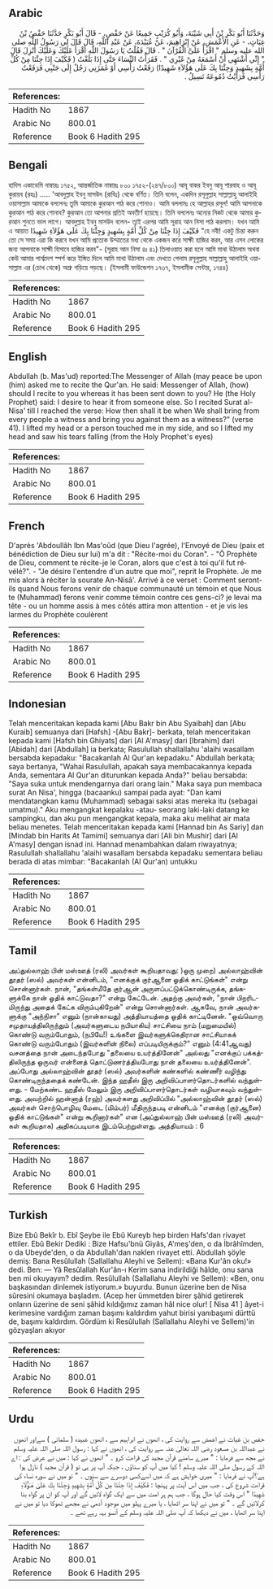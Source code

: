 ## Arabic


<div dir="rtl" lang="ar" style={{fontSize:'larger',backgroundColor:'#f8f9fa',padding:20}}>
وَحَدَّثَنَا أَبُو بَكْرِ بْنُ أَبِي شَيْبَةَ، وَأَبُو كُرَيْبٍ جَمِيعًا عَنْ حَفْصٍ، - قَالَ أَبُو بَكْرٍ حَدَّثَنَا حَفْصُ بْنُ غِيَاثٍ، - عَنِ الأَعْمَشِ، عَنْ إِبْرَاهِيمَ، عَنْ عُبَيْدَةَ، عَنْ عَبْدِ اللَّهِ، قَالَ قَالَ لِي رَسُولُ اللَّهِ صلى الله عليه وسلم ‏"‏ اقْرَأْ عَلَىَّ الْقُرْآنَ ‏"‏ ‏.‏ قَالَ فَقُلْتُ يَا رَسُولَ اللَّهِ أَقْرَأُ عَلَيْكَ وَعَلَيْكَ أُنْزِلَ قَالَ ‏"‏ إِنِّي أَشْتَهِي أَنْ أَسْمَعَهُ مِنْ غَيْرِي ‏"‏ ‏.‏ فَقَرَأْتُ النِّسَاءَ حَتَّى إِذَا بَلَغْتُ ‏(‏ فَكَيْفَ إِذَا جِئْنَا مِنْ كُلِّ أُمَّةٍ بِشَهِيدٍ وَجِئْنَا بِكَ عَلَى هَؤُلاَءِ شَهِيدًا‏)‏ رَفَعْتُ رَأْسِي أَوْ غَمَزَنِي رَجُلٌ إِلَى جَنْبِي فَرَفَعْتُ رَأْسِي فَرَأَيْتُ دُمُوعَهُ تَسِيلُ ‏.‏
</div>
<div style={{backgroundColor:'#f8f9fa',padding:20, marginBottom: 10}}><table> <thead> <tr> <th>References:</th> <th></th> </tr> </thead> <tbody><tr><td>Hadith No</td><td>1867</td></tr><tr><td>Arabic No</td><td>800.01</td></tr><tr><td>Reference</td><td>Book 6 Hadith 295</td></tr></tbody></table></div>

## Bengali


<div dir="ltr" lang="bn" style={{fontSize:'larger',backgroundColor:'#f8f9fa',padding:20}}>
হাদিস একাডেমি নাম্বারঃ ১৭৫২, আন্তর্জাতিক নাম্বারঃ ৮০০ ১৭৫২-(২৪৭/৮০০) আবূ বাকর ইবনু আবূ শারবাহ ও আবূ কুরায়ব (রহঃ) ..... 'আবদুল্লাহ ইবনু মাসউদ (রাযিঃ) থেকে বর্ণিত। তিনি বলেন, একদিন রসূলুল্লাহ সাল্লাল্লাহু আলাইহি ওয়াসাল্লাম আমাকে বললেনঃ তুমি আমাকে কুরআন পাঠ করে শোনাও। আমি বললামঃ হে আল্লাহর রসূল! আমি আপনাকে কুরআন পাঠ করে শোনাব? কুরআন তো আপনার প্রতিই অবতীর্ণ হয়েছে। তিনি বললেনঃ অন্যের নিকট থেকে আমার কুরআন শুনতে ভাল লাগে। আবদুল্লাহ ইবনু মাসউদ বলেন- তাই এরপর আমি সূরাহ আন নিসা পাঠ করলাম। যখন আমি এ আয়াত فَكَيْفَ إِذَا جِئْنَا مِنْ كُلِّ أُمَّةٍ بِشَهِيدٍ وَجِئْنَا بِكَ عَلَى هَؤُلاَءِ شَهِيدًا‏ "হে নবী! একটু চিন্তা করুন তো সে সময় এরা কি করবে যখন আমি প্রত্যেক উম্মাতের মধ্য থেকে একজন করে সাক্ষী হাজির করব, আর এসব লোকের জন্য আপনাকে সাক্ষী হিসাবে হাজির করব"- (সূরাহ আন নিসা ৪ঃ ৪১) তিলাওয়াত করা হলে আমি মাথা উঠালাম অথবা কেউ আমার পার্শ্বদেশ স্পর্শ করে ইঙ্গিত দিলে আমি মাথা উঠালাম এবং দেখতে পেলাম রসূলুল্লাহ সাল্লাল্লাহু আলাইহি ওয়াসাল্লাম এর (চোখ থেকে) অশ্রু গড়িয়ে পড়ছে। (ইসলামী ফাউন্ডেশন ১৭৩৭, ইসলামীক সেন্টার, ১৭৪৪)
</div>
<div style={{backgroundColor:'#f8f9fa',padding:20, marginBottom: 10}}><table> <thead> <tr> <th>References:</th> <th></th> </tr> </thead> <tbody><tr><td>Hadith No</td><td>1867</td></tr><tr><td>Arabic No</td><td>800.01</td></tr><tr><td>Reference</td><td>Book 6 Hadith 295</td></tr></tbody></table></div>

## English


<div dir="ltr" lang="en" style={{fontSize:'larger',backgroundColor:'#f8f9fa',padding:20}}>
Abdullah (b. Mas'ud) reported:The Messenger of Allah (may peace be upon (him) asked me to recite the Qur'an. He said: Messenger of Allah, (how) should I recite to you whereas it has been sent down to you? He (the Holy Prophet) said: I desire to hear it from someone else. So I recited Surat al-Nisa' till I reached the verse: How then shall it be when We shall bring from every people a witness and bring you against them as a witness?" (verse 41). I lifted my head or a person touched me in my side, and so I lifted my head and saw his tears falling (from the Holy Prophet's eyes)
</div>
<div style={{backgroundColor:'#f8f9fa',padding:20, marginBottom: 10}}><table> <thead> <tr> <th>References:</th> <th></th> </tr> </thead> <tbody><tr><td>Hadith No</td><td>1867</td></tr><tr><td>Arabic No</td><td>800.01</td></tr><tr><td>Reference</td><td>Book 6 Hadith 295</td></tr></tbody></table></div>

## French


<div dir="ltr" lang="fr" style={{fontSize:'larger',backgroundColor:'#f8f9fa',padding:20}}>
D'après 'Abdoullâh Ibn Mas'oûd (que Dieu l'agrée), l'Envoyé de Dieu (paix et bénédiction de Dieu sur lui) m'a dit : "Récite-moi du Coran". - "Ô Prophète de Dieu, comment te récite-je le Coran, alors que c'est à toi qu'il fut révélé?". - "Je désire l'entendre d'un autre que moi", reprit le Prophète. Je me mis alors à réciter la sourate An-Nisâ'. Arrivé à ce verset : Comment seront-ils quand Nous ferons venir de chaque communauté un témoin et que Nous te (Muhammad) ferons venir comme témoin contre ces gens-ci? je levai ma tête - ou un homme assis à mes côtés attira mon attention - et je vis les larmes du Prophète coulèrent
</div>
<div style={{backgroundColor:'#f8f9fa',padding:20, marginBottom: 10}}><table> <thead> <tr> <th>References:</th> <th></th> </tr> </thead> <tbody><tr><td>Hadith No</td><td>1867</td></tr><tr><td>Arabic No</td><td>800.01</td></tr><tr><td>Reference</td><td>Book 6 Hadith 295</td></tr></tbody></table></div>

## Indonesian


<div dir="ltr" lang="id" style={{fontSize:'larger',backgroundColor:'#f8f9fa',padding:20}}>
Telah menceritakan kepada kami [Abu Bakr bin Abu Syaibah] dan [Abu Kuraib] semuanya dari [Hafsh] -[Abu Bakr]- berkata, telah menceritakan kepada kami [Hafsh bin Ghiyats] dari [Al A'masy] dari [Ibrahim] dari [Abidah] dari [Abdullah] ia berkata; Rasulullah shallallahu 'alaihi wasallam bersabda kepadaku: "Bacakanlah Al Qur'an kepadaku." Abdullah berkata; saya bertanya, "Wahai Rasulullah, apakah saya membacakannya kepada Anda, sementara Al Qur'an diturunkan kepada Anda?" beliau bersabda: "Saya suka untuk mendengarnya dari orang lain." Maka saya pun membaca surat An Nisa', hingga (bacaanku) sampai pada ayat: "Dan kami mendatangkan kamu (Muhammad) sebagai saksi atas mereka itu (sebagai umatmu)." Aku mengangkat kepalaku -atau- seorang laki-laki datang ke sampingku, dan aku pun mengangkat kepala, maka aku melihat air mata beliau menetes. Telah menceritakan kepada kami [Hannad bin As Sariy] dan [Mindab bin Harits At Tamimi] semuanya dari [Ali bin Mushir] dari [Al A'masy] dengan isnad ini. Hannad menambahkan dalam riwayatnya; Rasulullah shallallahu 'alaihi wasallam bersabda kepadaku sementara beliau berada di atas mimbar: "Bacakanlah (Al Qur'an) untukku
</div>
<div style={{backgroundColor:'#f8f9fa',padding:20, marginBottom: 10}}><table> <thead> <tr> <th>References:</th> <th></th> </tr> </thead> <tbody><tr><td>Hadith No</td><td>1867</td></tr><tr><td>Arabic No</td><td>800.01</td></tr><tr><td>Reference</td><td>Book 6 Hadith 295</td></tr></tbody></table></div>

## Tamil


<div dir="ltr" lang="ta" style={{fontSize:'larger',backgroundColor:'#f8f9fa',padding:20}}>
அப்துல்லாஹ் பின் மஸ்ஊத் (ரலி) அவர்கள் கூறியதாவது: )ஒரு முறை) அல்லாஹ்வின் தூதர் (ஸல்) அவர்கள் என்னிடம், "எனக்குக் குர்ஆனை ஓதிக் காட்டுங்கள்" என்று சொன்னார்கள். நான், "தங்கள்மீதே குர்ஆன் அருளப்பட்டுக்கொண்டிருக்க, தங்களுக்கே நான் ஓதிக் காட்டுவதா?" என்று கேட்டேன். அதற்கு அவர்கள், "நான் பிறரிடமிருந்து அதைக் கேட்க விரும்புகிறேன்" என்று சொன்னார்கள். ஆகவே, நான் அவர்களுக்கு "அந்நிசா" எனும் (நான்காவது) அத்தியாயத்தை ஓதிக் காட்டினேன். "ஒவ்வொரு சமுதாயத்திலிருந்தும் (அவர்களுடைய நபியாகிய) சாட்சியை நாம் (மறுமையில்) கொண்டு வரும்போதும், (நபியே!) உங்களை இவர்களுக்கெதிரான சாட்சியாகக் கொண்டு வரும்போதும் (இவர்களின் நிலை) எப்படியிருக்கும்?" எனும் (4:41ஆவது) வசனத்தை நான் அடைந்தபோது "தலையை உயர்த்தினேன்" அல்லது "எனக்குப் பக்கத்திலிருந்த ஒருவர் என்னைத் தொட்டுணர்த்தியபோது நான் தலையை உயர்த்தினேன்". அப்போது அல்லாஹ்வின் தூதர் (ஸல்) அவர்களின் கண்களில் கண்ணீர் வழிந்து கொண்டிருந்ததைக் கண்டேன். இந்த ஹதீஸ் இரு அறிவிப்பாளர்தொடர்களில் வந்துள்ளது. - மேற்கண்ட ஹதீஸ் மேலும் இரு அறிவிப்பாளர்தொடர்கள் வழியாகவும் வந்துள்ளது. அவற்றில் ஹன்னாத் (ரஹ்) அவர்களது அறிவிப்பில் "அல்லாஹ்வின் தூதர் (ஸல்) அவர்கள் சொற்பொழிவு மேடை (மிம்பர்) மீதிருந்தபடி என்னிடம் "எனக்கு (குர்ஆனை) ஓதிக் காட்டுங்கள்" என்று கூறினார்கள்" என (அப்துல்லாஹ் பின் மஸ்ஊத் (ரலி) அவர்கள் கூறியதாக) அதிகப்படியாக இடம்பெற்றுள்ளது. அத்தியாயம் : 6
</div>
<div style={{backgroundColor:'#f8f9fa',padding:20, marginBottom: 10}}><table> <thead> <tr> <th>References:</th> <th></th> </tr> </thead> <tbody><tr><td>Hadith No</td><td>1867</td></tr><tr><td>Arabic No</td><td>800.01</td></tr><tr><td>Reference</td><td>Book 6 Hadith 295</td></tr></tbody></table></div>

## Turkish


<div dir="ltr" lang="tr" style={{fontSize:'larger',backgroundColor:'#f8f9fa',padding:20}}>
Bize Ebû Bekîr b. Ebî Şeybe ile Ebû Kureyb hep birden Hafs'dan rivayet ettiler. Ebû Bekir Dediki : Bize Hafsu'bnü Giyâs, A'meş'den, o da İbrâhîmden, o da Ubeyde'den, o da AbduIIah'dan naklen rivayet etti. Abdullah şöyle demiş: Bana Resûlullah (Sallallahu Aleyhi ve Sellem): «Bana Kur'ân oku!» dedi. Ben: — Yâ Resûlallah Kur'ân-ı Kerim sana indirildiği hâlde, onu sana ben mi okuyayım? dedim. Resûlullah (Sallallahu Aleyhi ve Sellem): «Ben, onu başkasından dinlemek istiyorum.» buyurdu. Bunun üzerine ben de Nisa sûresini okumaya başladım. (Acep her ümmetden birer şâhid getirerek onların üzerine de seni şâhid kıldığımız zaman hâl nice olur! [ Nisa 41 ] âyet-i kerimesine vardığım zaman başımı kaldırdım yahut birisi yanıbaşımi dürttü de, başımı kaldırdım. Gördüm ki Resûlullah (Sallallahu Aleyhi ve Sellem)'in gözyaşları akıyor
</div>
<div style={{backgroundColor:'#f8f9fa',padding:20, marginBottom: 10}}><table> <thead> <tr> <th>References:</th> <th></th> </tr> </thead> <tbody><tr><td>Hadith No</td><td>1867</td></tr><tr><td>Arabic No</td><td>800.01</td></tr><tr><td>Reference</td><td>Book 6 Hadith 295</td></tr></tbody></table></div>

## Urdu


<div dir="rtl" lang="ur" style={{fontSize:'larger',backgroundColor:'#f8f9fa',padding:20}}>
حفص بن غیاث نے اعمش سے روایت کی ، انھوں نے ابراہیم سے ، انھوں عبیدہ ( سلمانی ) سےاور انھوں نے عبداللہ بن مسعود رضی اللہ تعالیٰ عنہ سے روایت کی ، انھوں نے کہا : رسول اللہ صلی اللہ علیہ وسلم نے مجھ سے فرمایا : " میرے سامنے قرآن مجید کی قراءت کرو ۔ " انھوں نے کہا : میں نے عرض کی : اے اللہ کے رسول صلی اللہ علیہ وسلم ! کیا میں آپ کو سناؤں ، جبکہ آپ پر ہی تو ( قرآن مجید ) نازل ہوا ہے؟آپ نے فرمایا : " میری خواہش ہے کہ میں اسےکسی دوسرے سے سنوں ۔ " تو میں نے سورہ نساء کی قراءت شروع کی ، جب میں اس آیت پر پہنچا : فَكَيْفَ إِذَا جِئْنَا مِن كُلِّ أُمَّةٍ بِشَهِيدٍ وَجِئْنَا بِكَ عَلَىٰ هَـٰؤُلَاءِ شَهِيدًا " اس وقت کیا حال ہوگا ، جب ہم ہر امت میں سے ایک گواہ لائیں گے اور آپ کو ان پر گواہ بنا کرلائیں گے ۔ " تو میں نے اپنا سر اٹھایا ، یا میرے پہلو میں موجود آدمی نے مجھے ٹھوکا دیا تو میں نے اپنا سر اٹھایا ، میں نے دیکھا کہ آپ صلی اللہ علیہ وسلم کے آنسو بہہ رہے تھے ۔
</div>
<div style={{backgroundColor:'#f8f9fa',padding:20, marginBottom: 10}}><table> <thead> <tr> <th>References:</th> <th></th> </tr> </thead> <tbody><tr><td>Hadith No</td><td>1867</td></tr><tr><td>Arabic No</td><td>800.01</td></tr><tr><td>Reference</td><td>Book 6 Hadith 295</td></tr></tbody></table></div>